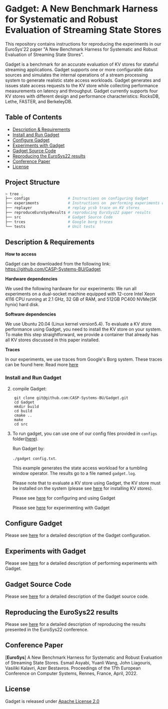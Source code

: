 # Gadget: A New Benchmark Harness for Systematic and Robust Evaluation of Streaming State Stores

This repository contains instructions for reproducing the experiments in our EuroSys'22 paper "A New Benchmark Harness for Systematic and Robust Evaluation of Streaming State Stores".

Gadget is a benchmark for an accurate evaluation of KV stores for stateful streaming applications. Gadget supports one or more configurable data sources and simulates the internal operations of a stream processing system to generate realistic state access workloads. Gadget generates and issues state access requests to the KV store while collecting performance measurements on latency and throughput. Gadget currently supports four KV stores with different design and performance characteristics: RocksDB, Lethe, FASTER, and BerkeleyDB.


## Table of Contents
  - [Description & Requirements](#description--requirements)
  - [Install and Run Gadget](#Install-and-Run-Gadget)
  - [Configure Gadget](#Configure-Gadget)
  - [Experiments with Gadget](#Experiments-with-Gadget)
  - [Gadget Source Code](#Gadget-Source-Code)
  - [Reproducing the EuroSys22 results](#Reproducing-the-EuroSys22-results)
  - [Conference Paper](#conference-paper)
  - [License](#license)


## Project Structure

```bash
> tree .
├── configs                 # Instructions on configuring Gadget
├── experiments             # Instructions on  performing experiments with Gadget
├── replayer                # replay ycsb trace on KV stores
├── reproduceEuroSysResults # reproducing EuroSys22 paper results
├── src                     # Gadget Source Code
├── trces                   # Google borg traces
└── tests                   # Unit tests 
```

## Description & Requirements

**How to access**

Gadget can be downloaded from the following link: https://github.com/CASP-Systems-BU/Gadget

**Hardware dependencies**

We used the following hardware for our experiments:
We run all experiments on a dual-socket machine equipped with 12-core Intel Xeon 4116 CPU running at 2.1 GHz, 32 GB of RAM, and 512GB PC400 NVMe(SK hynix) hard disk. 

**Software dependencies**

We use Ubuntu 20.04 (Linux kernel version5.4). To evaluate a KV store performance using Gadget, you need to install the KV store on your system. To make this step straightforward, we provide a container that already has all KV stores discussed in this paper installed.

**Traces**

In our experiments, we use traces from Google's Borg system. These traces can be found here: Read more [here](./traces)


### Install and Run Gadget 

2. compile Gadget:
```
    git clone git@github.com:CASP-Systems-BU/Gadget.git
    cd Gadget
    mkdir build 
    cd build
    cmake ..
    make
    cd src
```

3. To run gadget, you can use one of our config files provided in `configs` folder([here](./configs)).  
   
   Run Gadget by:
   
   `./gadget config.txt`. 
   
   This example generates the state access workload for a tumbling window operator. The results go to a file named `gadget.log`. 
   
   Please note that to evaluate a KV store using Gadget, the KV store must be installed on the system (please see [here](./replayer) for installing KV stores). 
   
   Please see [here](./configs) for  configuring and using  Gadget 
   
   Please see [here](./experiments) for experimenting with Gadget


## Configure Gadget
Please see [here](./configs) for a detailed description of the Gadget configuration.

## Experiments with Gadget
Please see [here](./experiments) for a detailed description of performing experiments with  Gadget.

## Gadget Source Code
Please see [here](./src) for a detailed description of the Gadget source code.

##  Reproducing the EuroSys22 results
Please see [here](./reproduceEuroSysResults) for a detailed description of reproducing the  results presented in the EuroSys22 conference.


## Conference Paper

[**EuroSys**] A New Benchmark Harness for Systematic and Robust Evaluation of Streaming State Stores. Esmail Asyabi, Yuanli Wang, John Liagouris, Vasiliki Kalavri, Azer Bestavros. Proceedings of the 17th European Conference on Computer Systems, Rennes, France, April, 2022.

## License

Gadget is released under [Apache License 2.0](https://www.apache.org/licenses/LICENSE-2.0.txt)


